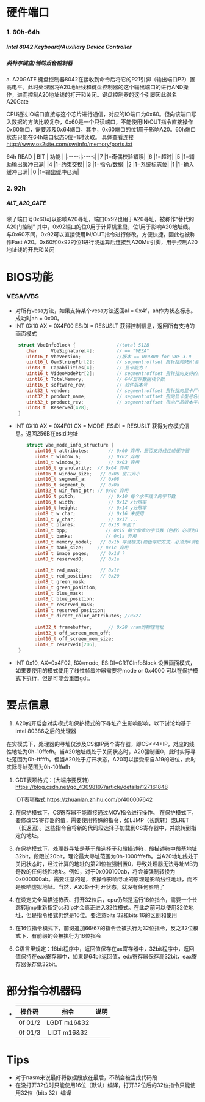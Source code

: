 # 硬件端口
### 1. 60h-64h
##### Intel 8042 Keyboard/Auxiliary Device Controller
##### 英特尔键盘/辅助设备控制器
a. A20GATE
键盘控制器8042在接收到命令后将它的P21引脚（输出端口P2）置高电平。此时处理器将A20地址线和键盘控制器的这个输出端口的进行AND操作，进而控制A20地址线的打开和关闭。键盘控制器的这个引脚因此得名A20Gate

CPU通过IO端口直接与这个芯片进行通信，对应的IO端口为0x60。但向该端口写入数据的方法比较复杂，0x60是一个只读端口，不能使用IN/OUT指令直接操作0x60端口，需要涉及0x64端口。其中，0x60端口的位1用于影响A20。60h端口状态只能在64h端口状态0位=1时读取。
具体查看连接<http://www.os2site.com/sw/info/memory/ports.txt>

64h READ
| BIT | 功能 |
|:----:|:----:|
|7		|1=奇偶校验错误|
|6		|1=超时|
|5		|1=辅助输出缓冲已满|
|4		|1=约束交换|
|3		|1=指令/数据|
|2		|1=系统标志位|
|1		|1=输入缓冲已满|
|0		|1=输出缓冲已满|
### 2. 92h
##### ALT_A20_GATE
除了端口号0x60可以影响A20寻址，端口0x92也用于A20寻址，被称作“替代的A20门控制”
其中，0x92端口的位0用于计算机重启，位1用于影响A20地址线。与0x60不同，0x92可以直接使用IN/OUT指令进行修改，方便快捷，因此也被称作Fast A20。0x60和0x92的位1进行或运算后连接到A20M#引脚，用于控制A20地址线的开启和关闭
# BIOS功能
### VESA/VBS
+ 对所有vesa方法，如果支持某个vesa方法返回al = 0x4f，ah作为状态标志。成功时ah = 0x00。
+ INT 0X10 AX = 0X4F00 ES:DI = RESUSLT
  获得控制信息，返回所有支持的画面模式
  ```c
   struct VbeInfoBlock {               //total 512B  
      char     VbeSignature[4];        // == "VESA"
      uint16_t VbeVersion;             //版本 == 0x0300 for VBE 3.0
      uint16_t OemStringPtr[2];        // segment:offset 指针指向OEM(原始设备制造商)字符串
      uint8_t  Capabilities[4];        // 显卡能力？
      uint16_t VideoModePtr[2];        // segment:offset 指针指向支持的显示模式 结尾会以0xffff结束
      uint16_t TotalMemory;            // 64K显存数据块个数
      uint16_t software_rev;           // 软件版本号
      uint32_t vendor;                 // segment:offset 指针指向显卡厂商字符串
      uint32_t product_name;           // segment:offset 指向显卡型号名称字符串
      uint32_t product_rev;            // segment:offset 指向产品版本字符串
      uint8_t  Reserved[478];
   }
  ```
+ INT 0X10 AX = 0X4F01 CX = MODE ,ES:DI = RESUSLT
  获得对应模式信息。返回256B在es:di地址
  ```c
      struct vbe_mode_info_structure {
         uint16_t attributes;		// 0x00 弃用，是否支持线性帧缓冲器
         uint8_t window_a;			// 0x02 弃用
         uint8_t window_b;			// 0x03 弃用
         uint16_t granularity;	// 0x04 弃用
         uint16_t window_size;   // 0x06 窗口大小
         uint16_t segment_a;     // 0x08 
         uint16_t segment_b;     // 0x0a
         uint32_t win_func_ptr;	// 0x0c 弃用 
         uint16_t pitch;			// 0x10 每个水平线？的字节数
         uint16_t width;			// 0x12 x分辨率
         uint16_t height;			// 0x14 y分辨率
         uint8_t w_char;			// 0x16 未使用
         uint8_t y_char;			// 0x17 ...
         uint8_t planes;         // 0x18 平面？
         uint8_t bpp;			   // 0x19 每个像素的字节数（色数）必须为8
         uint8_t banks;			   // 0x1a 弃用
         uint8_t memory_model;   // 0x1b 存储模式(颜色存贮方式，必须为4调色板法)
         uint8_t bank_size;		// 0x1c 弃用
         uint8_t image_pages;    // 0x1d ?
         uint8_t reserved0;      // 0x1e 
      
         uint8_t red_mask;       // 0x1f
         uint8_t red_position;   // 0x20
         uint8_t green_mask;
         uint8_t green_position;
         uint8_t blue_mask;
         uint8_t blue_position;
         uint8_t reserved_mask;
         uint8_t reserved_position;
         uint8_t direct_color_attributes; //0x27
      
         uint32_t framebuffer;		// 0x28 vram的物理地址
         uint32_t off_screen_mem_off;
         uint16_t off_screen_mem_size;	
         uint8_t reserved1[206];
   }
   ```
+ INT 0x10, AX=0x4F02, BX=mode, ES:DI=CRTCInfoBlock
  设置画面模式，如果要使用的模式使用了线性帧缓冲器需要将mode or 0x4000 
  可以在保护模式下执行，但是可能会重置gdt。
# 要点信息
1. A20的开启会对实模式和保护模式的下寻址产生影响影响，以下讨论均基于Intel 80386之后的处理器

在实模式下，处理器的寻址仅涉及CS和IP两个寄存器，即CS<<4+IP，对应的线性地址为0h-10ffefh。当A20地址线处于关闭状态时，A20强制置0，此时实际寻址范围为0h-fffffh。但当A20处于打开状态，A20可以接受来自A19的进位，此时实际寻址范围为0h-10ffefh

1. GDT表项格式：(大端序要反转)
   <https://blog.csdn.net/qq_43098197/article/details/127161848>

   IDT表项格式
   <https://zhuanlan.zhihu.com/p/400007642>

2. 在保护模式下，CS寄存器不能直接通过MOV指令进行操作。
   在保护模式下，要修改CS寄存器的值，需要使用特殊的指令，如LJMP（长跳转）或LRET（长返回）。这些指令会将新的代码段选择子加载到CS寄存器中，并跳转到指定的地址。

3. 在保护模式下，处理器寻址是基于段选择子和段描述符，段描述符中段基地址32bit，段限长20bit，理论最大寻址范围为0h-1000fffefh。当A20地址线处于关闭状态时，经过计算的地址的第21位被强制置0，导致处理器无法寻址MB为奇数的任何线性地址。例如，对于0x000100ab，将会被强制转换为0x000000ab。需要注意的是，该操作影响寻址的原理是影响线性地址，而不是影响虚拟地址。当然，A20处于打开状态，就没有任何影响了
   
4. 在设定完全局描述符表、打开32位后，cpu仍然是运行16位指令，需要一个长跳转ljmp重新指定cs和ip才会真正进入32位模式。在此之前可以使用32位地址，但是指令格式仍然是16位。要注意bits 32和bits 16的区别和使用
   
5. 在16位指令模式下，前缀追加66\67的指令会被执行为32位指令，反之32位模式下，有前缀的会被执行为16位指令
   
6. C语言里规定：16bit程序中，返回值保存在ax寄存器中，32bit程序中，返回值保持在eax寄存器中，如果是64bit返回值，edx寄存器保存高32bit，eax寄存器保存低32bit。
   
# 部分指令机器码
+ | 操作码 | 指令 | 说明 |
  |:-----:|:-----:|:----|
  |0f 01/2|LGDT m16&32||
  |0f 01/3|LIDT m16&32||

# Tips
+ 对于nasm来说最好将数据段放在最后，不然会被当成代码段
+ 在没打开32位时只能使用16位（默认）编译，打开32位后的32位指令只能使用32位（bits 32）编译